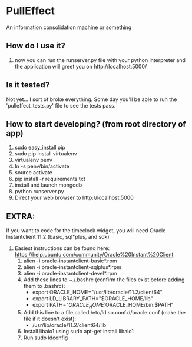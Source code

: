 PullEffect
==========

An information consolidation machine or something


## How do I use it?
1. now you can run the runserver.py file with your
     python interpreter and the application will
     greet you on http://localhost:5000/

## Is it tested?

  Not yet... I sort of broke everything. Some day you'll be able to run the 'pulleffect_tests.py' file to see the tests pass.

## How to start developing? (from root directory of app)

1. sudo easy_install pip
2. sudo pip install virtualenv
3. virtualenv penv
4. ln -s penv/bin/activate
5. source activate
6. pip install -r requirements.txt
7. install and launch mongodb
8. python runserver.py
9. Direct your web browser to http://localhost:5000

## EXTRA:
  If you want to code for the timeclock widget, you will need Oracle Instantclient 11.2 (basic, sql*plus, and sdk)
  
1. Easiest instructions can be found here: https://help.ubuntu.com/community/Oracle%20Instant%20Client
    1. alien -i oracle-instantclient-basic*.rpm
    2. alien -i oracle-instantclient-sqlplus*.rpm
    3. alien -i oracle-instantclient-devel*.rpm
    4. Add these lines to ~./.bashrc (confirm the files exist before adding them to .bashrc):
        - export ORACLE_HOME="/usr/lib/oracle/11.2/client64"
        - export LD_LIBRARY_PATH="$ORACLE_HOME/lib"
        - export PATH="$ORACLE_HOME:$ORACLE_HOME/bin:$PATH" 
    5. Add this line to a file called /etc/ld.so.conf.d/oracle.conf (make the file if it doesn't exist):
        - /usr/lib/oracle/11.2/client64/lib
    6. Install libaio1 using sudo apt-get install libaio1
    6. Run sudo ldconfig


